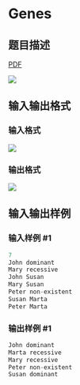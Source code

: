 # Genes

## 题目描述

[problemUrl]: https://uva.onlinejudge.org/index.php?option=com_onlinejudge&Itemid=8&category=11&page=show_problem&problem=880

[PDF](https://uva.onlinejudge.org/external/9/p939.pdf)

![](https://cdn.luogu.com.cn/upload/vjudge_pic/UVA939/b520b4fb91d389f04c753caed87eae0faeebd635.png)

## 输入输出格式

### 输入格式

![](https://cdn.luogu.com.cn/upload/vjudge_pic/UVA939/cd23f68275f3c532083d11fd7cc8282e68a87e9b.png)

### 输出格式

![](https://cdn.luogu.com.cn/upload/vjudge_pic/UVA939/b0976f2928663bf1c354891b593760dfc83cd197.png)

## 输入输出样例

### 输入样例 #1

```cpp
7
John dominant
Mary recessive
John Susan
Mary Susan
Peter non-existent
Susan Marta
Peter Marta
```


### 输出样例 #1

```cpp
John dominant
Marta recessive
Mary recessive
Peter non-existent
Susan dominant
```



